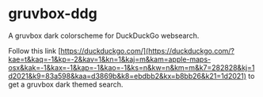 # gruvbox-ddg
A gruvbox dark colorscheme for DuckDuckGo websearch.

Follow this link [https://duckduckgo.com/](https://duckduckgo.com/?kae=t&kaq=-1&kp=-2&kav=1&kn=1&kaj=m&kam=apple-maps-osx&kak=-1&kax=-1&kap=-1&kao=-1&ks=n&kw=n&km=m&k7=282828&kj=1d2021&k9=83a598&kaa=d3869b&k8=ebdbb2&kx=b8bb26&k21=1d2021) to get a gruvbox dark themed search.
